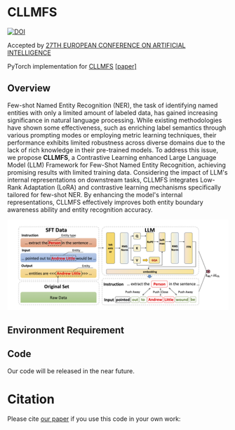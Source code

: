 # CLLMFS

[![DOI](https://zenodo.org/badge/845989454.svg)](https://zenodo.org/doi/10.5281/zenodo.13363900)

Accepted by [27TH EUROPEAN CONFERENCE ON ARTIFICIAL INTELLIGENCE](https://www.ecai2024.eu)

PyTorch implementation for [CLLMFS](https://github.com/yuzilan/CLLMFS) [[paper]](https://github.com/yuzilan/CLLMFS/blob/main/CLLMFS.pdf)

## Overview

Few-shot Named Entity Recognition (NER), the task of identifying named entities with only a limited amount of labeled data, has gained increasing significance in natural language processing. While existing methodologies have shown some effectiveness, such as enriching label semantics through various prompting modes or employing metric learning techniques, their performance exhibits limited robustness across diverse domains due to the lack of rich knowledge in their pre-trained models. To address this issue, we propose **CLLMFS**, a Contrastive Learning enhanced Large Language Model (LLM) Framework for Few-Shot Named Entity Recognition, achieving promising results with limited training data. Considering the impact of LLM's internal representations on downstream tasks, CLLMFS integrates Low-Rank Adaptation (LoRA) and contrastive learning mechanisms specifically tailored for few-shot NER. By enhancing the model's internal representations, CLLMFS effectively improves both entity boundary awareness ability and entity recognition accuracy.

![](./CLLMFS.png)

## Environment Requirement

## Code

Our code will be released in the near future.

# Citation

Please cite [our paper](https://arxiv.org/) if you use this code in your own work:

```

```


